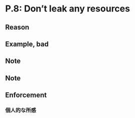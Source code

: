 # P.8: Don’t leak any resources

## Reason

## Example, bad

## Note

## Note

## Enforcement

### 個人的な所感
